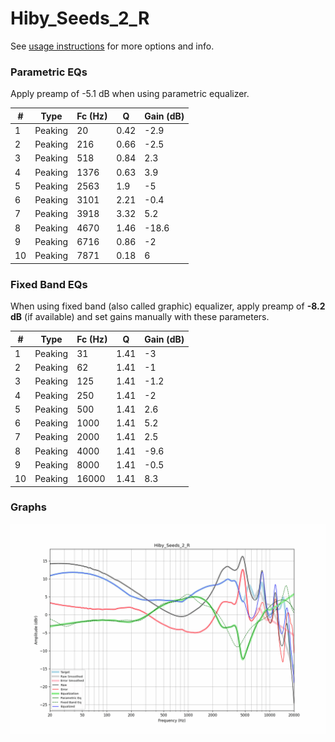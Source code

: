 # Hiby_Seeds_2_R
See [usage instructions](https://github.com/jaakkopasanen/AutoEq#usage) for more options and info.

### Parametric EQs
Apply preamp of -5.1 dB when using parametric equalizer.

|   # | Type    |   Fc (Hz) |    Q |   Gain (dB) |
|-----|---------|-----------|------|-------------|
|   1 | Peaking |        20 | 0.42 |        -2.9 |
|   2 | Peaking |       216 | 0.66 |        -2.5 |
|   3 | Peaking |       518 | 0.84 |         2.3 |
|   4 | Peaking |      1376 | 0.63 |         3.9 |
|   5 | Peaking |      2563 | 1.9  |        -5   |
|   6 | Peaking |      3101 | 2.21 |        -0.4 |
|   7 | Peaking |      3918 | 3.32 |         5.2 |
|   8 | Peaking |      4670 | 1.46 |       -18.6 |
|   9 | Peaking |      6716 | 0.86 |        -2   |
|  10 | Peaking |      7871 | 0.18 |         6   |

### Fixed Band EQs
When using fixed band (also called graphic) equalizer, apply preamp of **-8.2 dB** (if available) and set gains manually with these parameters.

|   # | Type    |   Fc (Hz) |    Q |   Gain (dB) |
|-----|---------|-----------|------|-------------|
|   1 | Peaking |        31 | 1.41 |        -3   |
|   2 | Peaking |        62 | 1.41 |        -1   |
|   3 | Peaking |       125 | 1.41 |        -1.2 |
|   4 | Peaking |       250 | 1.41 |        -2   |
|   5 | Peaking |       500 | 1.41 |         2.6 |
|   6 | Peaking |      1000 | 1.41 |         5.2 |
|   7 | Peaking |      2000 | 1.41 |         2.5 |
|   8 | Peaking |      4000 | 1.41 |        -9.6 |
|   9 | Peaking |      8000 | 1.41 |        -0.5 |
|  10 | Peaking |     16000 | 1.41 |         8.3 |

### Graphs
![](./Hiby_Seeds_2_R.png)
